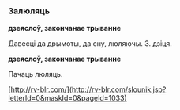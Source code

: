 ### Залюляць
**дзеяслоў, закончанае трыванне**

Давесці да дрымоты, да сну, люляючы. З. дзіця.

**дзеяслоў, закончанае трыванне**

Пачаць люляць.

<a rel="author">[http://rv-blr.com/](http://rv-blr.com/slounik.jsp?letterId=0&maskId=0&pageId=1033)</a>
